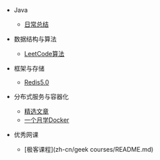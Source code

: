 -   Java
    -   [日常总结](zh-cn/java/README.md)
    
-   数据结构与算法
    -   [LeetCode算法](zh-cn/ds/README.md)
    
-   框架与存储
    -   [Redis5.0](zh-cn/redis/README.md)
    
-   分布式服务与容器化
    -   [精选文章](/zh-cn/docker/README.md)
    -   [一个月学Docker](zh-cn/docker/docker-4-weeks/)
    
- 优秀网课

  -   [极客课程](zh-cn/geek courses/README.md)

  

